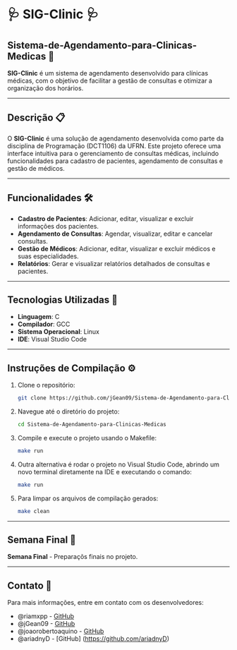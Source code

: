 # :stethoscope: SIG-Clinic :stethoscope:
## Sistema-de-Agendamento-para-Clinicas-Medicas :syringe:
**SIG-Clinic** é um sistema de agendamento desenvolvido para clínicas médicas, com o objetivo de facilitar a gestão de consultas e otimizar a organização dos horários.

---

## Descrição 📋

O **SIG-Clinic** é uma solução de agendamento desenvolvida como parte da disciplina de Programação (DCT1106) da UFRN. Este projeto oferece uma interface intuitiva para o gerenciamento de consultas médicas, incluindo funcionalidades para cadastro de pacientes, agendamento de consultas e gestão de médicos.

---

## Funcionalidades 🛠️

- **Cadastro de Pacientes**: Adicionar, editar, visualizar e excluir informações dos pacientes.
- **Agendamento de Consultas**: Agendar, visualizar, editar e cancelar consultas.
- **Gestão de Médicos**: Adicionar, editar, visualizar e excluir médicos e suas especialidades.
- **Relatórios**: Gerar e visualizar relatórios detalhados de consultas e pacientes.

---

## Tecnologias Utilizadas 🔧

- **Linguagem**: C
- **Compilador**: GCC
- **Sistema Operacional**: Linux
- **IDE**: Visual Studio Code

---

## Instruções de Compilação ⚙️

1. Clone o repositório:
   ```sh
   git clone https://github.com/jGean09/Sistema-de-Agendamento-para-Clinicas-Medicas.git
2. Navegue até o diretório do projeto:
   ```sh
   cd Sistema-de-Agendamento-para-Clinicas-Medicas
3. Compile e execute o projeto usando o Makefile:
   ```sh
   make run
4. Outra alternativa é rodar o projeto no Visual Studio Code, abrindo um novo terminal diretamente na IDE e executando o comando:
   ```sh
   make run
5. Para limpar os arquivos de compilação gerados:
   ```sh
   make clean

---

## Semana Final 🚀

**Semana Final** - Preparaçõs finais no projeto.

---

## Contato 📧

Para mais informações, entre em contato com os desenvolvedores:

- @riamxpp - [GitHub](https://github.com/riamxpp)
- @jGean09 - [GitHub](https://github.com/jGean09) 
- @joaorobertoaquino - [GitHub](https://github.com/joaorobertoaquino)
- @ariadnyD - [GitHub] (https://github.com/ariadnyD)
